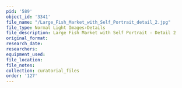 ```yaml
---
pid: '589'
object_id: '3341'
file_name: "/Large_Fish_Market_with_Self_Portrait_detail_2.jpg"
file_type: Normal Light Images›Details
file_description: Large Fish Market with Self Portrait - Detail 2
original_format:
research_date:
researchers:
equipment_used:
file_location:
file_notes:
collection: curatorial_files
order: '127'
---
```

